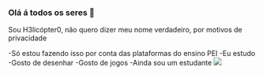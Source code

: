 ### Olá á todos os seres  🎈

Sou H3licópter0, não quero dizer meu nome verdadeiro, por motivos de privacidade

-Só estou fazendo isso por conta das plataformas do ensino PEI
-Eu estudo 
-Gosto de desenhar
-Gosto de jogos
-Ainda sou um estudante
![](https://tenor.com/pt-BR/view/sonicrewrite-sonic-sonicexe-silly-spin-gif-14848045650383963889)
